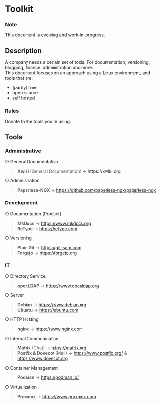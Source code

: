 # Toolkit
### Note
This document is evolving and work-in-progress.  

## Description
A company needs a certain set of tools. For documentation, versioning, blogging, finance, administration and more.  
This document focuses on an approach using a Linux environment, and tools that are:
- (partly) free
- open source
- self hosted

### Rules
Donate to the tools you're using. 

## Tools
### Administrative
○ General Documentation  
> **Xwiki** (General Documentation) -> https://xwiki.org

○ Administration  
> **Paperless-NGX** -> https://github.com/paperless-ngx/paperless-ngx  


### Development
○ Documentation (Product)
> **MkDocs** -> https://www.mkdocs.org  
> **ReType** -> https://retype.com  

○ Versioning  
> **Plain Git** -> https://git-scm.com  
> **Forgejo** -> https://forgejo.org  


### IT
○ Directory Service  
> **openLDAP** -> https://www.openldap.org  

○ Server  
> **Debian** -> https://www.debian.org  
> **Ubuntu** -> https://ubuntu.com

○ HTTP Hosting  
> **nginx** -> https://www.nginx.com  

○ Internal Communication  
> **Matrix** (Chat) -> https://matrix.org  
> **Postfix & Dovecot** (Mail) -> https://www.postfix.org/ & https://www.dovecot.org  

○ Container Management  
> **Podman** -> https://podman.io/

○ Virtualization  
> **Proxmox** -> https://www.proxmox.com


